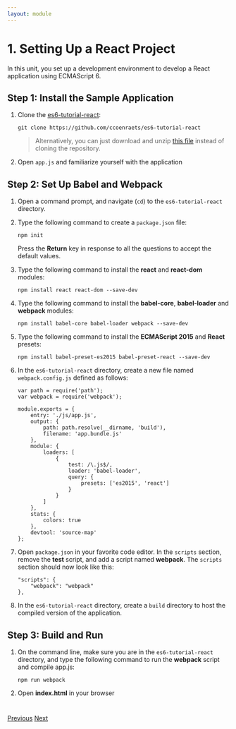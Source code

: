 ```yaml
---
layout: module
---
```

# 1. Setting Up a React Project

In this unit, you set up a development environment to develop a React application using ECMAScript 6.

## Step 1: Install the Sample Application

1. Clone the [es6-tutorial-react](https://github.com/ccoenraets/es6-tutorial-react/):

	```
	git clone https://github.com/ccoenraets/es6-tutorial-react
	```

	> Alternatively, you can just download and unzip [this file](https://github.com/ccoenraets/es6-tutorial-react/archive/master.zip) instead of cloning the repository.
	
1. Open ```app.js``` and familiarize yourself with the application	


## Step 2: Set Up Babel and Webpack

1. Open a command prompt, and navigate (`cd`) to the `es6-tutorial-react` directory.

1. Type the following command to create a `package.json` file:

    ```
    npm init
    ```

    Press the **Return** key in response to all the questions to accept the default values.
     

1. Type the following command to install the **react** and **react-dom** modules:

	```
	npm install react react-dom --save-dev
	```
	
1. Type the following command to install the **babel-core**, **babel-loader** and **webpack** modules:

	```
	npm install babel-core babel-loader webpack --save-dev
	```
	
1. Type the following command to install the **ECMAScript 2015** and **React** presets:

	```
	npm install babel-preset-es2015 babel-preset-react --save-dev
	```
	
1. In the `es6-tutorial-react` directory, create a new file named `webpack.config.js` defined as follows:
     
     ```
     var path = require('path');
     var webpack = require('webpack');
     
     module.exports = {
         entry: './js/app.js',
         output: {
             path: path.resolve(__dirname, 'build'),
             filename: 'app.bundle.js'
         },
         module: {
             loaders: [
                 {
                     test: /\.js$/,
                     loader: 'babel-loader',
                     query: {
                         presets: ['es2015', 'react']
                     }
                 }
             ]
         },
         stats: {
             colors: true
         },
         devtool: 'source-map'
     };
     ```
	
1. Open `package.json` in your favorite code editor. In the `scripts` section, remove the **test** script, and add a script named **webpack**. The `scripts` section should now look like this:

	```
	"scripts": {
        "webpack": "webpack"
	},
	```

1. In the `es6-tutorial-react` directory, create a `build` directory to host the compiled version of the application.
	
## Step 3: Build and Run	


1. On the command line, make sure you are in the `es6-tutorial-react` directory, and type the following command to run the **webpack** script and compile app.js:

	```
    npm run webpack
	```

1. Open **index.html** in your browser

<div class="row" style="margin-top:40px;">
<div class="col-sm-12">
<a href="index.html" class="btn btn-default"><i class="glyphicon glyphicon-chevron-left"></i> Previous</a>
<a href="ecmascript6-react-es6features.html" class="btn btn-default pull-right">Next <i class="glyphicon glyphicon-chevron-right"></i></a>
</div>
</div>

